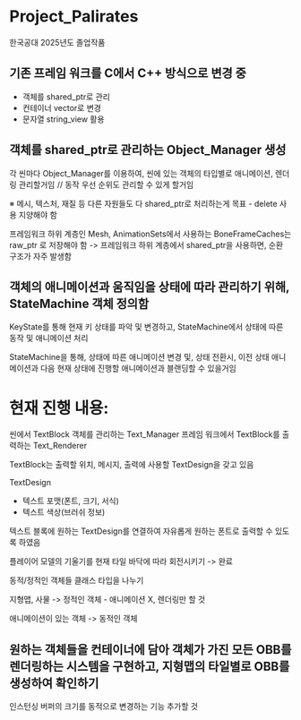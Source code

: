 # Project_Palirates
한국공대 2025년도 졸업작품


기존 프레임 워크를 C에서 C++ 방식으로 변경 중
------------------------------------------------------------------------------------------------
- 객체를 shared_ptr로 관리
- 컨테이너 vector로 변경
- 문자열 string_view 활용


객체를 shared_ptr로 관리하는 Object_Manager 생성
------------------------------------------------------------------------------------------------
각 씬마다 Object_Manager를 이용하여, 씬에 있는 객체의 타입별로 애니메이션, 렌더링 관리할거임 // 동작 우선 순위도 관리할 수 있게 할거임

※ 메시, 텍스처, 재질 등 다른 자원들도 다 shared_ptr로 처리하는게 목표 - delete 사용 지양해야 함

프레임워크 하위 계층인 Mesh, AnimationSets에서 사용하는 BoneFrameCaches는 raw_ptr 로 저장해야 함
-> 프레임워크 하위 계층에서 shared_ptr을 사용하면, 순환 구조가 자주 발생함


객체의 애니메이션과 움직임을 상태에 따라 관리하기 위해, StateMachine 객체 정의함
------------------------------------------------------------------------------------------------

KeyState를 통해 현재 키 상태를 파악 및 변경하고,  StateMachine에서 상태에 따른 동작 및 애니메이션 처리

StateMachine을 통해, 상태에 따른 애니메이션 변경 및, 상태 전환시, 이전 상태 애니메이션과  다음 현재 상태에 진행할 애니메이션과 블랜딩할 수 있을거임



현재 진행 내용:
===================================================================

씬에서 TextBlock 객체를 관리하는 Text_Manager
프레임 워크에서 TextBlock를 출력하는 Text_Renderer

TextBlock는 출력할 위치, 메시지, 출력에 사용할 TextDesign을 갖고 있음

TextDesign
- 텍스트 포맷(폰트, 크기, 서식)
- 텍스트 색상(브러쉬 정보)

텍스트 블록에 원하는 TextDesign를 연결하여 자유롭게 원하는 폰트로 출력할 수 있도록 하였음


플레이어 모델의 기울기를 현재 타일 바닥에 따라 회전시키기 -> 완료

동적/정적인 객체들 클래스 타입을 나누기

지형맵, 사물 -> 정적인 객체 - 애니메이션 X, 렌더링만 할 것

애니메이션이 있는 객체 -> 동적인 객체


원하는 객체들을 컨테이너에 담아 객체가 가진 모든 OBB를 렌더링하는 시스템을 구현하고, 지형맵의 타일별로 OBB를 생성하여 확인하기
------------------------------------------------------------------------------------------------
인스턴싱 버퍼의 크기를 동적으로 변경하는 기능 추가할 것

